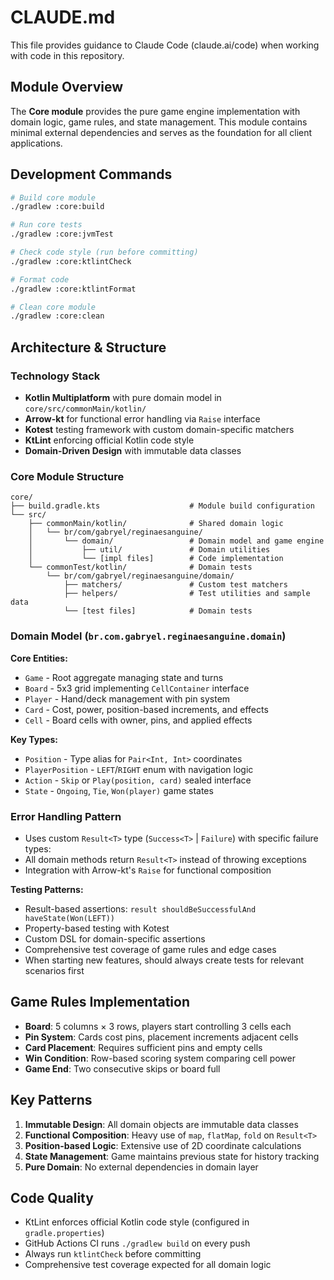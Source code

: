 # CLAUDE.md

This file provides guidance to Claude Code (claude.ai/code) when working with code in this repository.

## Module Overview

The **Core module** provides the pure game engine implementation with domain logic, game rules, and state management. This module contains minimal external dependencies and serves as the foundation for all client applications.

## Development Commands

```bash
# Build core module
./gradlew :core:build

# Run core tests
./gradlew :core:jvmTest

# Check code style (run before committing)
./gradlew :core:ktlintCheck

# Format code
./gradlew :core:ktlintFormat

# Clean core module
./gradlew :core:clean
```

## Architecture & Structure

### Technology Stack
- **Kotlin Multiplatform** with pure domain model in `core/src/commonMain/kotlin/`
- **Arrow-kt** for functional error handling via `Raise` interface
- **Kotest** testing framework with custom domain-specific matchers
- **KtLint** enforcing official Kotlin code style
- **Domain-Driven Design** with immutable data classes

### Core Module Structure
```
core/
├── build.gradle.kts                    # Module build configuration
└── src/
    ├── commonMain/kotlin/              # Shared domain logic
    │   └── br/com/gabryel/reginaesanguine/
    │       └── domain/                 # Domain model and game engine
    │           ├── util/               # Domain utilities
    │           └── [impl files]        # Code implementation
    └── commonTest/kotlin/              # Domain tests
        └── br/com/gabryel/reginaesanguine/domain/
            ├── matchers/               # Custom test matchers
            ├── helpers/                # Test utilities and sample data
            └── [test files]            # Domain tests
```

### Domain Model (`br.com.gabryel.reginaesanguine.domain`)
**Core Entities:**
- `Game` - Root aggregate managing state and turns
- `Board` - 5x3 grid implementing `CellContainer` interface  
- `Player` - Hand/deck management with pin system
- `Card` - Cost, power, position-based increments, and effects
- `Cell` - Board cells with owner, pins, and applied effects

**Key Types:**
- `Position` - Type alias for `Pair<Int, Int>` coordinates
- `PlayerPosition` - `LEFT`/`RIGHT` enum with navigation logic
- `Action` - `Skip` or `Play(position, card)` sealed interface
- `State` - `Ongoing`, `Tie`, `Won(player)` game states

### Error Handling Pattern
- Uses custom `Result<T>` type (`Success<T>` | `Failure`) with specific failure types:
- All domain methods return `Result<T>` instead of throwing exceptions
- Integration with Arrow-kt's `Raise` for functional composition

**Testing Patterns:**
- Result-based assertions: `result shouldBeSuccessfulAnd haveState(Won(LEFT))`
- Property-based testing with Kotest
- Custom DSL for domain-specific assertions
- Comprehensive test coverage of game rules and edge cases
- When starting new features, should always create tests for relevant scenarios first

## Game Rules Implementation
- **Board**: 5 columns × 3 rows, players start controlling 3 cells each
- **Pin System**: Cards cost pins, placement increments adjacent cells
- **Card Placement**: Requires sufficient pins and empty cells
- **Win Condition**: Row-based scoring system comparing cell power
- **Game End**: Two consecutive skips or board full

## Key Patterns
1. **Immutable Design**: All domain objects are immutable data classes
2. **Functional Composition**: Heavy use of `map`, `flatMap`, `fold` on `Result<T>`
3. **Position-based Logic**: Extensive use of 2D coordinate calculations
4. **State Management**: Game maintains previous state for history tracking
5. **Pure Domain**: No external dependencies in domain layer

## Code Quality
- KtLint enforces official Kotlin code style (configured in `gradle.properties`)
- GitHub Actions CI runs `./gradlew build` on every push
- Always run `ktlintCheck` before committing
- Comprehensive test coverage expected for all domain logic